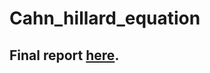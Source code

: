 # Cahn_hillard_equation
## Final report [here](https://github.com/prateekshamprasadpawar/Cahn_hillard_equation/blob/master/cahn%20hillard.pdf).
